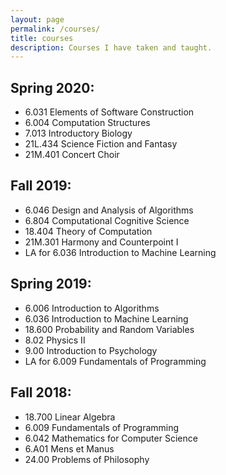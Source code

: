 ```yaml
---
layout: page
permalink: /courses/
title: courses
description: Courses I have taken and taught.
---
```


## Spring 2020:
- 6.031 Elements of Software Construction
- 6.004 Computation Structures
- 7.013 Introductory Biology
- 21L.434 Science Fiction and Fantasy
- 21M.401 Concert Choir

## Fall 2019:
- 6.046 Design and Analysis of Algorithms
- 6.804 Computational Cognitive Science 
- 18.404 Theory of Computation
- 21M.301 Harmony and Counterpoint I
- LA for 6.036 Introduction to Machine Learning

## Spring 2019:
- 6.006 Introduction to Algorithms
- 6.036 Introduction to Machine Learning
- 18.600 Probability and Random Variables
- 8.02 Physics II
- 9.00 Introduction to Psychology
- LA for 6.009 Fundamentals of Programming

## Fall 2018:
- 18.700 Linear Algebra
- 6.009 Fundamentals of Programming
- 6.042 Mathematics for Computer Science
- 6.A01 Mens et Manus
- 24.00 Problems of Philosophy
